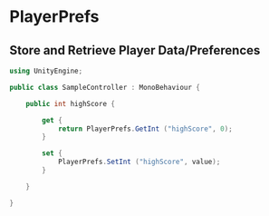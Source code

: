 # PlayerPrefs

## Store and Retrieve Player Data/Preferences

```csharp
using UnityEngine;

public class SampleController : MonoBehaviour {

    public int highScore {

        get {
            return PlayerPrefs.GetInt ("highScore", 0);
        }

        set {
            PlayerPrefs.SetInt ("highScore", value);
        }

    }

}
```
